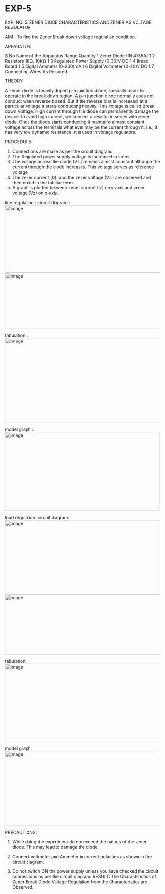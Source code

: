 # EXP-5
EXP. NO. 5. 		ZENER DIODE CHARACTERISTICS AND ZENER AS VOLTAGE REGULATOR

AIM
. To find the Zener Break down voltage regulation condition.

APPARATUS:

S.No	Name of the Apparatus	Range	Quantity
1	Zener Diode (IN 4735A)		1
2	Resistors	1KΩ, 10KΩ	1
3	Regulated Power Supply	(0-30)V DC	1
4	Bread Board		1
5	Digital Ammeter	(0-200)mA	1
6	Digital Voltmeter	(0-20)V DC	1
7	Connecting Wires	As Required	


THEORY:
	
A zener diode is heavily doped p-n junction diode, specially made to operate in the break down region. A p-n junction diode normally does not conduct when reverse biased. But if the reverse bias is increased, at a particular voltage it starts conducting heavily. This voltage is called Break down Voltage. High current through the diode can permanently damage the device To avoid high current, we connect a resistor in series with zener diode. Once the diode starts conducting it maintains almost constant voltage across the terminals what ever may be the current through it, i.e., it has very low dynamic resistance. It is used in voltage regulators.

PROCEDURE:

1. Connections are made as per the circuit diagram.
2. The Regulated power supply voltage is increased in steps.
3. The voltage across the diode (Vz.) remains almost constant although the current through the diode increases. This voltage serves as reference voltage.
4. The zener current (lz), and the zener voltage (Vz.) are observed and then noted in the tabular form.
4. A graph is plotted between zener current (Iz) on y-axis and zener voltage (Vz) on x-axis.

line regulation :
circuit diagram :
<img width="547" height="221" alt="image" src="https://github.com/user-attachments/assets/6add012a-6a04-49d7-b116-554d9c92e20f" />
<img width="633" height="181" alt="image" src="https://github.com/user-attachments/assets/3adc94bd-0eaf-4038-ad10-7f10e70d019e" />


tabulation :
<img width="505" height="276" alt="image" src="https://github.com/user-attachments/assets/ffec56de-6c4f-4c3b-8ca4-2f84ca44e45a" />


model graph :
<img width="502" height="256" alt="image" src="https://github.com/user-attachments/assets/56b5a132-ba20-4483-aa81-036ebc77b738" />


load regulation:
circuit diagram:
<img width="501" height="242" alt="image" src="https://github.com/user-attachments/assets/a778abcd-d182-426a-b331-4562aae29f5f" />
<img width="622" height="196" alt="image" src="https://github.com/user-attachments/assets/5ebe2287-b854-4164-8a7f-a7fcca97034a" />


tabulation:
<img width="592" height="253" alt="image" src="https://github.com/user-attachments/assets/14151486-d7c9-4918-b256-5cdae07571f2" />


model graph:
<img width="597" height="243" alt="image" src="https://github.com/user-attachments/assets/be134194-48ed-4c1d-a141-8279e06f320d" />



PRECAUTIONS:

1. While doing the experiment do not exceed the ratings of the zener diode. This may lead to damage the diode.
2. Connect voltmeter and Ammeter in correct polarities as shown in the circuit diagram.

3. Do not switch ON the power supply unless you have checked the circuit connections as per the circuit diagram.
RESULT:
The Characteristics of Zener Break Diode Voltage Regulation from the Characteristics are Observed.
